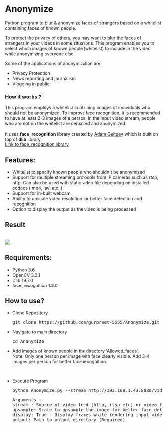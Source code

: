 # Anonymize
Python program to blur &amp; anonymize faces of strangers based on a whitelist containing faces of known people.

To protect the privacy of others, you may want to blur the faces of strangers in your videos in some situations. This program enables you to select which images of known people (whitelist) to include in the video while anonymizing everyone else.

Some of the applications of anonymization are:<br>
<ul>
  <li>Privacy Protection</li>
  <li>News reporting and journalism</li>
  <li>Vlogging in public</li>
</ul>

<h3>How it works ?</h3>
This program employs a whitelist containing images of individuals who should not be anonymized. To improve face recognition, it is recommended to have at least 2-3 images of a person. In the input video stream, people who are not on the whitelist are censored and anonymized.
<br><br>
It uses <b>face_recognition</b> library created by <a href="https://github.com/ageitgey">Adam Geitgey</a> which is built on top of <b>dlib</b> library.
<br>
<a href="https://github.com/ageitgey/face_recognition">Link to face_recognition library</a>
<br>

<h2>Features:</h2>
<ul>
  <li>Whitelist to specify known people who shouldn't be anonymized</li>
  <li>Support for multiple streaming protocols from IP cameras such as rtsp, http. Can also be used with static video file depending on installed codecs (.mp4, .avi etc..)</li>
  <li>Support for in-built webcam</li>
  <li>Ability to upscale video resolution for better face detection and recognition</li>
  <li>Option to display the output as the video is being processed</li>
</ul>  

<h2>Result</h2><br>
<img src="Sample/comparison.gif" />

<h2>Requirements:</h2>
<ul>
  <li>Python 3.6</li>
  <li>OpenCV 3.3.1</li>
  <li>Dlib 19.7.0</li>
  <li>face_recognition 1.3.0</li>
</ul>

<h2>How to use?</h2>
<ul>
  <li>Clone Repository</li>
  <pre>git clone https://github.com/gurpreet-5555/Anonymize.git</pre>  </ul>
<ul>  <li>Navigate to main directory</li>
  <pre>cd Anonymize</pre> </ul>
<ul><li>Add images of known people in the directory 'Allowed_faces'. <br>Note: Only one person per image with face clearly visible. Add 3-4 images per person for better face recognition.</li></ul>
<br>
<ul><li>Execute Program</li>
  <pre>python Anonymize.py --stream http://192.168.1.43:8080/video --upsample 1 --display True --output "F:\Temp"</pre>
<pre>Arguments -
stream : Source of video feed (http, rtsp etc) or video file. Specify it as 0 to use in-built webcam (Required)
upsample: Scale to upsample the image for better face detection. Note: Higher upsample size reduces rendering speed. Default value = 1 (Optional)
display: True - Display frames while rendering input video stream. Default value = False (Optional)
output: Path to output directory (Required)
</pre></ul>
